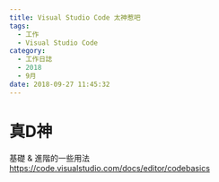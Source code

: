 ```yaml
---
title: Visual Studio Code 太神惹吧
tags:
  - 工作
  - Visual Studio Code
category:
  - 工作日誌
  - 2018
  - 9月
date: 2018-09-27 11:45:32
---
```

# 真D神 #

基礎 & 進階的一些用法  
https://code.visualstudio.com/docs/editor/codebasics